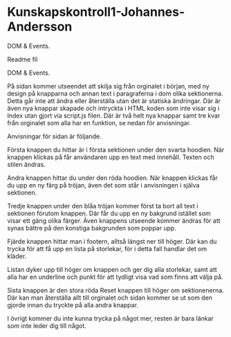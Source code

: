 # Kunskapskontroll1-Johannes-Andersson

DOM & Events. 

Readme fil

DOM & Events. 

På sidan kommer utseendet att skilja sig från orginalet i början, med ny design på knapparna och annan text i paragraferna i dom olika sektionerna. Detta går inte att ändra eller återställa utan det är statiska ändringar.
Där är även nya knappar skapade och intryckta i HTML koden som inte visar sig i Index utan gjort via script.js filen. 
Där är två helt nya knappar samt tre kvar från orginalet som alla har en funktion, se nedan för anvisningar. 

Anvisningar för sidan är följande. 

Första knappen du hittar är i första sektionen under den svarta hoodien. När knappen klickas på får användaren upp en text med innehåll. Texten och stilen ändras. 

Andra knappen hittar du under den röda hoodien. När knappen klickas får du upp en ny färg på tröjan, även det som står i anvisningen i själva sektionen. 

Tredje knappen under den blåa tröjan kommer först ta bort all text i sektionen förutom knappen. Där får du upp en ny bakgrund istället som visar ett gäng olika färger. Även knappens utseende kommer ändras för att synas bättre på den konstiga bakgrunden som poppar upp.

Fjärde knappen hittar man i footern, alltså längst ner till höger. Där kan du trycka för att få upp en lista på storlekar, för i detta fall handlar det om kläder.

Listan dyker upp till höger om knappen och ger dig alla storlekar, samt att alla har en underline och punkt för att tydligt visa vad som finns att välja på. 

Sista knappen är den stora röda Reset knappen till höger om sektionenerna. Där kan man återställa allt till orginalet och sidan kommer se ut som den gjorde innan du tryckte på alla andra knappar. 

I övrigt kommer du inte kunna trycka på något mer, resten är bara länkar som inte leder dig till något.